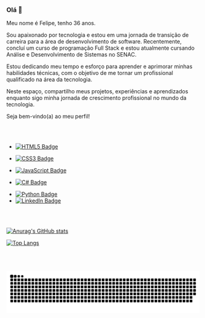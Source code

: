 ### Olá   👋

 Meu nome é Felipe, tenho 36 anos.

Sou apaixonado por tecnologia e estou em uma jornada de transição de carreira para a área de desenvolvimento de software. Recentemente, concluí um curso de programação Full Stack e estou atualmente cursando Análise e Desenvolvimento de Sistemas no SENAC.

Estou dedicando meu tempo e esforço para aprender e aprimorar minhas habilidades técnicas, com o objetivo de me tornar um profissional qualificado na área da tecnologia.

Neste espaço, compartilho meus projetos, experiências e aprendizados enquanto sigo minha jornada de crescimento profissional no mundo da tecnologia.

Seja bem-vindo(a) ao meu perfil!


<br><br>
- <a href="https://developer.mozilla.org/pt-BR/docs/Web/HTML" target="_blank">
    <img src="https://img.shields.io/badge/HTML5-E34F26?style=for-the-badge&logo=html5&logoColor=white" alt="HTML5 Badge">
</a>

 

- <a href="https://developer.mozilla.org/pt-BR/docs/Web/CSS" target="_blank">
    <img src="https://img.shields.io/badge/CSS3-1572B6?style=for-the-badge&logo=css3&logoColor=white" alt="CSS3 Badge">
</a>

- <a href="https://developer.mozilla.org/pt-BR/docs/Web/JavaScript" target="_blank">
    <img src="https://img.shields.io/badge/JavaScript-F7DF1E?style=for-the-badge&logo=javascript&logoColor=black" alt="JavaScript Badge">
</a>

- <a href="https://learn.microsoft.com/pt-br/dotnet/csharp/" target="_blank">
    <img src="https://img.shields.io/badge/C%23-239120?style=for-the-badge&logo=c-sharp&logoColor=white" alt="C# Badge">
</a>

- <a href="https://docs.python.org/pt-br/" target="_blank">
    <img src="https://img.shields.io/badge/Python-3776AB?style=for-the-badge&logo=python&logoColor=white" alt="Python Badge">
    
- <a href="https://www.linkedin.com/in/felipesantanafps/" target="_blank">
    <img src="https://img.shields.io/badge/LinkedIn-0077B5?style=for-the-badge&logo=linkedin&logoColor=white" alt="LinkedIn Badge">
</a>


<br>
<br>




[![Anurag's GitHub stats](https://github-readme-stats.vercel.app/api?username=Felipe3a&theme=highcontrast)](https://github.com/anuraghazra/github-readme-stats)

[![Top Langs](https://github-readme-stats.vercel.app/api/top-langs/?username=Felipe3a&theme=highcontrast  )](https://github.com/anuraghazra/github-readme-stats)

<br>


<br>

<br>





<picture align="center">
  <source media="(prefers-color-scheme: dark)" srcset="https://raw.githubusercontent.com/Felipe3a/Felipe3a/output/github-contribution-grid-snake-dark.svg">
  <source media="(prefers-color-scheme: light)" srcset="https://raw.githubusercontent.com/Felipe3a/Felipe3a/output/github-contribution-grid-snake-dark.svg">
  <img align="center" alt="github contribution grid snake animation" src="https://raw.githubusercontent.com/mari4souza/mari4souza/output/github-contribution-grid-snake.svg">
</picture>
